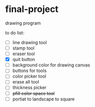 # final-project
drawing program

to do list:
- [ ] line drawing tool 
- [ ] stamp tool
- [ ] eraser tool
- [x] quit button
- [ ] background color for drawing canvas
- [ ] buttons for tools
- [ ] color picker tool
- [ ] erase all tool
- [ ] thickness picker
- [ ] <del>pfill color space tool<del>
- [ ] portiat to landscape to square
